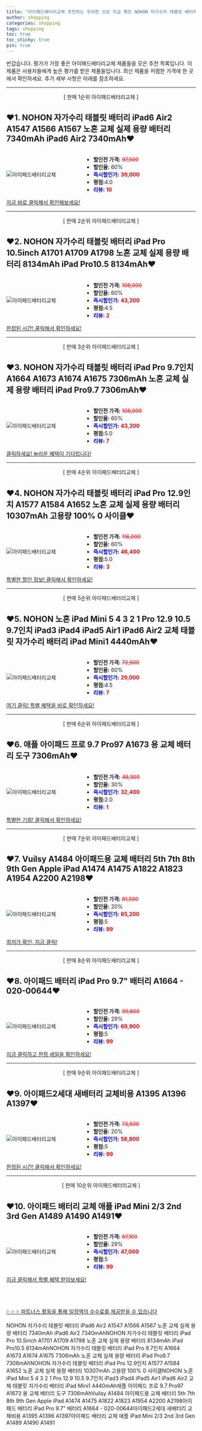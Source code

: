 ```yaml
---
title: "아이패드배터리교체 추천하는 우아한 신상 지금 확인 NOHON 자가수리 태블릿 배터리 iPad6"
author: shopping
categories: shopping
tags: shopping
toc: true
toc_sticky: true
pin: true
---
```

반갑습니다. 평가가 가장 좋은 아이패드배터리교체 제품들을 모은 추천 목록입니다. 이 제품은 사용자들에게 높은 평가를 받은 제품들입니다. 최신 제품을 저렴한 가격에 한 곳에서 확인하세요. 추가 세부 사항은 아래를 참조하세요.

---
<p class="toplist" style="margin: 0 auto; display: block; width: fit-content;">[ 판매 1순위 아이패드배터리교체 ]</p>

<h2><strong>❤️1. NOHON 자가수리 태블릿 배터리 iPad6 Air2 A1547 A1566 A1567 노혼 교체 실제 용량 배터리 7340mAh iPad6 Air2 7340mAh❤️</strong></h2>

<div style="display: flex; align-items: center;">
    <div style="flex: 0.4;">
        <img src="https://thumbnail9.coupangcdn.com/thumbnails/remote/230x230ex/image/vendor_inventory/e2df/c301300c6093da7e2d5e1613bcaa46a3d31966940dd4e82fb251f12dc68c.jpg" alt="아이패드배터리교체" style="max-width: 100%;">
    </div>
    <div style="flex: 0.6; margin-left: 10px;">
        <ul>
            <li><strong>할인전 가격:</strong> <del style="color: red;">97,500</del></li>
            <li><strong>할인율:</strong> 60%</li>
            <li><span style='color:blue'><strong>즉시할인가:</strong></span> <span style='color:red'><strong>39,000</strong></span></li>
            <li><strong>평점:</strong>4.0</li>
            <li><span style='color:blue'><strong>리뷰:</strong></span> <span style='color:red'><strong>10</strong></span></li>
        </ul>
    </div>
</div>
<div class="center">
    <a href="https://selin100587001.github.io?lptag=AF9450613&subid=githubio&pageKey=5944201155&traceid=V0-153&itemId=10605208719&vendorItemId=77886384641" class="myButton">
        지금 바로 클릭해서 확인해보세요!
    </a>
</div>


---
<p class="toplist" style="margin: 0 auto; display: block; width: fit-content;">[ 판매 2순위 아이패드배터리교체 ]</p>

<h2><strong>❤️2. NOHON 자가수리 태블릿 배터리 iPad Pro 10.5inch A1701 A1709 A1798 노혼 교체 실제 용량 배터리 8134mAh iPad Pro10.5 8134mAh❤️</strong></h2>

<div style="display: flex; align-items: center;">
    <div style="flex: 0.4;">
        <img src="https://thumbnail10.coupangcdn.com/thumbnails/remote/230x230ex/image/vendor_inventory/8767/d65d06aa0bae1d20b1f4ff21c9f2b2ce9f969a71ffc94b1fa1f877e41bcb.jpg" alt="아이패드배터리교체" style="max-width: 100%;">
    </div>
    <div style="flex: 0.6; margin-left: 10px;">
        <ul>
            <li><strong>할인전 가격:</strong> <del style="color: red;">108,000</del></li>
            <li><strong>할인율:</strong> 60%</li>
            <li><span style='color:blue'><strong>즉시할인가:</strong></span> <span style='color:red'><strong>43,200</strong></span></li>
            <li><strong>평점:</strong>4.5</li>
            <li><span style='color:blue'><strong>리뷰:</strong></span> <span style='color:red'><strong>2</strong></span></li>
        </ul>
    </div>
</div>
<div class="center">
    <a href="https://selin100587001.github.io?lptag=AF9450613&subid=githubio&pageKey=5944301049&traceid=V0-153&itemId=10605904078&vendorItemId=77887078571" class="myButton">
        한정된 시간! 클릭해서 확인하세요!
    </a>
</div>


---
<p class="toplist" style="margin: 0 auto; display: block; width: fit-content;">[ 판매 3순위 아이패드배터리교체 ]</p>

<h2><strong>❤️3. NOHON 자가수리 태블릿 배터리 iPad Pro 9.7인치 A1664 A1673 A1674 A1675 7306mAh 노혼 교체 실제 용량 배터리 iPad Pro9.7 7306mAh❤️</strong></h2>

<div style="display: flex; align-items: center;">
    <div style="flex: 0.4;">
        <img src="https://thumbnail7.coupangcdn.com/thumbnails/remote/230x230ex/image/vendor_inventory/ff09/9b29d308cd630a74f2a2d48343d05987ba5cfb087cda8e0b9ddb8072ba75.jpg" alt="아이패드배터리교체" style="max-width: 100%;">
    </div>
    <div style="flex: 0.6; margin-left: 10px;">
        <ul>
            <li><strong>할인전 가격:</strong> <del style="color: red;">108,000</del></li>
            <li><strong>할인율:</strong> 60%</li>
            <li><span style='color:blue'><strong>즉시할인가:</strong></span> <span style='color:red'><strong>43,200</strong></span></li>
            <li><strong>평점:</strong>5.0</li>
            <li><span style='color:blue'><strong>리뷰:</strong></span> <span style='color:red'><strong>7</strong></span></li>
        </ul>
    </div>
</div>
<div class="center">
    <a href="https://selin100587001.github.io?lptag=AF9450613&subid=githubio&pageKey=5944233312&traceid=V0-153&itemId=10605413082&vendorItemId=77886588004" class="myButton">
        클릭하세요! 놀라운 혜택이 기다립니다!
    </a>
</div>


---
<p class="toplist" style="margin: 0 auto; display: block; width: fit-content;">[ 판매 4순위 아이패드배터리교체 ]</p>

<h2><strong>❤️4. NOHON 자가수리 태블릿 배터리 iPad Pro 12.9인치 A1577 A1584 A1652 노혼 교체 실제 용량 배터리 10307mAh 고용량 100% 0 사이클❤️</strong></h2>

<div style="display: flex; align-items: center;">
    <div style="flex: 0.4;">
        <img src="https://thumbnail10.coupangcdn.com/thumbnails/remote/230x230ex/image/vendor_inventory/05b9/1c4ce4f1dc23eb6a299a3262b5c8d8397f746e01d4a9f190376cf55ab06a.jpg" alt="아이패드배터리교체" style="max-width: 100%;">
    </div>
    <div style="flex: 0.6; margin-left: 10px;">
        <ul>
            <li><strong>할인전 가격:</strong> <del style="color: red;">116,000</del></li>
            <li><strong>할인율:</strong> 60%</li>
            <li><span style='color:blue'><strong>즉시할인가:</strong></span> <span style='color:red'><strong>46,400</strong></span></li>
            <li><strong>평점:</strong>5.0</li>
            <li><span style='color:blue'><strong>리뷰:</strong></span> <span style='color:red'><strong>3</strong></span></li>
        </ul>
    </div>
</div>
<div class="center">
    <a href="https://selin100587001.github.io?lptag=AF9450613&subid=githubio&pageKey=1780485681&traceid=V0-153&itemId=3031659100&vendorItemId=71019751155" class="myButton">
        특별한 할인 정보! 클릭해서 확인하세요!
    </a>
</div>


---
<p class="toplist" style="margin: 0 auto; display: block; width: fit-content;">[ 판매 5순위 아이패드배터리교체 ]</p>

<h2><strong>❤️5. NOHON 노혼 iPad Mini 5 4 3 2 1 Pro 12.9 10.5 9.7인치 iPad3 iPad4 iPad5 Air1 iPad6 Air2 교체 태블릿 자가수리 배터리 iPad Mini1 4440mAh❤️</strong></h2>

<div style="display: flex; align-items: center;">
    <div style="flex: 0.4;">
        <img src="https://thumbnail8.coupangcdn.com/thumbnails/remote/230x230ex/image/vendor_inventory/13cc/23ea4d76fdd6ccd074da151f793640598b9f56af0c85ead929ac62a3cf0e.jpg" alt="아이패드배터리교체" style="max-width: 100%;">
    </div>
    <div style="flex: 0.6; margin-left: 10px;">
        <ul>
            <li><strong>할인전 가격:</strong> <del style="color: red;">72,500</del></li>
            <li><strong>할인율:</strong> 60%</li>
            <li><span style='color:blue'><strong>즉시할인가:</strong></span> <span style='color:red'><strong>29,000</strong></span></li>
            <li><strong>평점:</strong>4.5</li>
            <li><span style='color:blue'><strong>리뷰:</strong></span> <span style='color:red'><strong>7</strong></span></li>
        </ul>
    </div>
</div>
<div class="center">
    <a href="https://selin100587001.github.io?lptag=AF9450613&subid=githubio&pageKey=6487642970&traceid=V0-153&itemId=14228434390&vendorItemId=81473728909" class="myButton">
        여기 클릭! 특별 혜택을 바로 확인하세요!
    </a>
</div>


---
<p class="toplist" style="margin: 0 auto; display: block; width: fit-content;">[ 판매 6순위 아이패드배터리교체 ]</p>

<h2><strong>❤️6. 애플 아이패드 프로 9.7 Pro97 A1673 용 교체 배터리 도구 7306mAh❤️</strong></h2>

<div style="display: flex; align-items: center;">
    <div style="flex: 0.4;">
        <img src="https://thumbnail8.coupangcdn.com/thumbnails/remote/230x230ex/image/vendor_inventory/79bf/7f7ab2793422bc3b8adf785aa7f2d0bf22d91c0eaa06836da51edb52486d.png" alt="아이패드배터리교체" style="max-width: 100%;">
    </div>
    <div style="flex: 0.6; margin-left: 10px;">
        <ul>
            <li><strong>할인전 가격:</strong> <del style="color: red;">46,300</del></li>
            <li><strong>할인율:</strong> 30%</li>
            <li><span style='color:blue'><strong>즉시할인가:</strong></span> <span style='color:red'><strong>32,400</strong></span></li>
            <li><strong>평점:</strong>2.0</li>
            <li><span style='color:blue'><strong>리뷰:</strong></span> <span style='color:red'><strong>1</strong></span></li>
        </ul>
    </div>
</div>
<div class="center">
    <a href="https://selin100587001.github.io?lptag=AF9450613&subid=githubio&pageKey=7630581291&traceid=V0-153&itemId=20251057375&vendorItemId=89289627574" class="myButton">
        특별한 기회! 클릭해서 확인하세요!
    </a>
</div>


---
<p class="toplist" style="margin: 0 auto; display: block; width: fit-content;">[ 판매 7순위 아이패드배터리교체 ]</p>

<h2><strong>❤️7. Vuilsy A1484 아이패드용 교체 배터리 5th 7th 8th 9th Gen Apple iPad A1474 A1475 A1822 A1823 A1954 A2200 A2198❤️</strong></h2>

<div style="display: flex; align-items: center;">
    <div style="flex: 0.4;">
        <img src="https://thumbnail7.coupangcdn.com/thumbnails/remote/230x230ex/image/vendor_inventory/39c5/392f0970ab2eceb2539bad48758ed27e011e0f4326b2dbcee33f67ec551c.jpg" alt="아이패드배터리교체" style="max-width: 100%;">
    </div>
    <div style="flex: 0.6; margin-left: 10px;">
        <ul>
            <li><strong>할인전 가격:</strong> <del style="color: red;">81,500</del></li>
            <li><strong>할인율:</strong> 20%</li>
            <li><span style='color:blue'><strong>즉시할인가:</strong></span> <span style='color:red'><strong>65,200</strong></span></li>
            <li><strong>평점:</strong>5</li>
            <li><span style='color:blue'><strong>리뷰:</strong></span> <span style='color:red'><strong>99</strong></span></li>
        </ul>
    </div>
</div>
<div class="center">
    <a href="https://selin100587001.github.io?lptag=AF9450613&subid=githubio&pageKey=8119718024&traceid=V0-153&itemId=23026847636&vendorItemId=90190662972" class="myButton">
        최저가 확인, 지금 클릭!
    </a>
</div>


---
<p class="toplist" style="margin: 0 auto; display: block; width: fit-content;">[ 판매 8순위 아이패드배터리교체 ]</p>

<h2><strong>❤️8. 아이패드 배터리 iPad Pro 9.7" 배터리 A1664 - 020-00644❤️</strong></h2>

<div style="display: flex; align-items: center;">
    <div style="flex: 0.4;">
        <img src="https://thumbnail6.coupangcdn.com/thumbnails/remote/230x230ex/image/vendor_inventory/807a/f03a670f017e88f6e2f9f7f3c5b366289061668ee4ff59c28b1dd595bfc3.jpg" alt="아이패드배터리교체" style="max-width: 100%;">
    </div>
    <div style="flex: 0.6; margin-left: 10px;">
        <ul>
            <li><strong>할인전 가격:</strong> <del style="color: red;">99,800</del></li>
            <li><strong>할인율:</strong> 29%</li>
            <li><span style='color:blue'><strong>즉시할인가:</strong></span> <span style='color:red'><strong>69,900</strong></span></li>
            <li><strong>평점:</strong>5</li>
            <li><span style='color:blue'><strong>리뷰:</strong></span> <span style='color:red'><strong>99</strong></span></li>
        </ul>
    </div>
</div>
<div class="center">
    <a href="https://selin100587001.github.io?lptag=AF9450613&subid=githubio&pageKey=6853718662&traceid=V0-153&itemId=16337279353&vendorItemId=83529175718" class="myButton">
        지금 클릭하고 한정 세일을 확인하세요!
    </a>
</div>


---
<p class="toplist" style="margin: 0 auto; display: block; width: fit-content;">[ 판매 9순위 아이패드배터리교체 ]</p>

<h2><strong>❤️9. 아이패드2세대 새배터리 교체비용 A1395 A1396 A1397❤️</strong></h2>

<div style="display: flex; align-items: center;">
    <div style="flex: 0.4;">
        <img src="https://thumbnail10.coupangcdn.com/thumbnails/remote/230x230ex/image/vendor_inventory/d8ec/f3eb2567f150621cb83b8e9839264e2b36784f2f9f6591b39b845d1aa114.jpg" alt="아이패드배터리교체" style="max-width: 100%;">
    </div>
    <div style="flex: 0.6; margin-left: 10px;">
        <ul>
            <li><strong>할인전 가격:</strong> <del style="color: red;">73,500</del></li>
            <li><strong>할인율:</strong> 20%</li>
            <li><span style='color:blue'><strong>즉시할인가:</strong></span> <span style='color:red'><strong>58,800</strong></span></li>
            <li><strong>평점:</strong>5</li>
            <li><span style='color:blue'><strong>리뷰:</strong></span> <span style='color:red'><strong>99</strong></span></li>
        </ul>
    </div>
</div>
<div class="center">
    <a href="https://selin100587001.github.io?lptag=AF9450613&subid=githubio&pageKey=7187381524&traceid=V0-153&itemId=18139692076&vendorItemId=85290240967" class="myButton">
        한정된 시간! 클릭해서 확인하세요!
    </a>
</div>


---
<p class="toplist" style="margin: 0 auto; display: block; width: fit-content;">[ 판매 10순위 아이패드배터리교체 ]</p>

<h2><strong>❤️10. 아이패드 배터리 교체 애플 iPad Mini 2/3 2nd 3rd Gen A1489 A1490 A1491❤️</strong></h2>

<div style="display: flex; align-items: center;">
    <div style="flex: 0.4;">
        <img src="https://thumbnail9.coupangcdn.com/thumbnails/remote/230x230ex/image/vendor_inventory/d28d/ea58b6c3a5acdc7db43fd7dc5e819059b1530008fb082f49e639327c2fba.JPG" alt="아이패드배터리교체" style="max-width: 100%;">
    </div>
    <div style="flex: 0.6; margin-left: 10px;">
        <ul>
            <li><strong>할인전 가격:</strong> <del style="color: red;">67,100</del></li>
            <li><strong>할인율:</strong> 29%</li>
            <li><span style='color:blue'><strong>즉시할인가:</strong></span> <span style='color:red'><strong>47,000</strong></span></li>
            <li><strong>평점:</strong>5</li>
            <li><span style='color:blue'><strong>리뷰:</strong></span> <span style='color:red'><strong>99</strong></span></li>
        </ul>
    </div>
</div>
<div class="center">
    <a href="https://selin100587001.github.io?lptag=AF9450613&subid=githubio&pageKey=6685994757&traceid=V0-153&itemId=15434083239&vendorItemId=82653738274" class="myButton">
        지금 클릭해서 특별 혜택 받아보세요!
    </a>
</div>

<br><br><br>[💦 💦 💦 파트너스 활동을 통해 일정액의 수수료를 제공받을 수 있습니다](https://link.coupang.com/a/bcpT2c)<br><br>NOHON 자가수리 태블릿 배터리 iPad6 Air2 A1547 A1566 A1567 노혼 교체 실제 용량 배터리 7340mAh iPad6 Air2 7340mAhNOHON 자가수리 태블릿 배터리 iPad Pro 10.5inch A1701 A1709 A1798 노혼 교체 실제 용량 배터리 8134mAh iPad Pro10.5 8134mAhNOHON 자가수리 태블릿 배터리 iPad Pro 9.7인치 A1664 A1673 A1674 A1675 7306mAh 노혼 교체 실제 용량 배터리 iPad Pro9.7 7306mAhNOHON 자가수리 태블릿 배터리 iPad Pro 12.9인치 A1577 A1584 A1652 노혼 교체 실제 용량 배터리 10307mAh 고용량 100% 0 사이클NOHON 노혼 iPad Mini 5 4 3 2 1 Pro 12.9 10.5 9.7인치 iPad3 iPad4 iPad5 Air1 iPad6 Air2 교체 태블릿 자가수리 배터리 iPad Mini1 4440mAh애플 아이패드 프로 9.7 Pro97 A1673 용 교체 배터리 도구 7306mAhVuilsy A1484 아이패드용 교체 배터리 5th 7th 8th 9th Gen Apple iPad A1474 A1475 A1822 A1823 A1954 A2200 A2198아이패드 배터리 iPad Pro 9.7" 배터리 A1664 - 020-00644아이패드2세대 새배터리 교체비용 A1395 A1396 A1397아이패드 배터리 교체 애플 iPad Mini 2/3 2nd 3rd Gen A1489 A1490 A1491